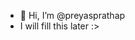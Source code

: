 - 👋 Hi, I’m @preyasprathap
- I will fill this later :>

<!---
preyasprathap/preyasprathap is a ✨ special ✨ repository because its `README.md` (this file) appears on your GitHub profile.
You can click the Preview link to take a look at your changes.
--->
